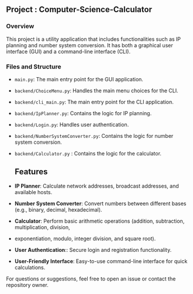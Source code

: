 ## Project : Computer-Science-Calculator

### Overview
This project is a utility application that includes functionalities such as IP planning and number system conversion. It has both a graphical user interface (GUI) and a command-line interface (CLI).

### Files and Structure
- `main.py`: The main entry point for the GUI application.
- `backend/ChoiceMenu.py`: Handles the main menu choices for the CLI.
- `backend/cli_main.py`: The main entry point for the CLI application.
- `backend/IpPlanner.py`: Contains the logic for IP planning.
- `backend/Login.py`: Handles user authentication.
- `backend/NumberSystemConverter.py`: Contains the logic for number system conversion.
- `backend/Calculator.py` : Contains the logic for the calculator.
  ## Features

- **IP Planner**: Calculate network addresses, broadcast addresses, and available hosts.
- **Number System Converter**: Convert numbers between different bases (e.g., binary, decimal, hexadecimal).
- **Calculator**: Perform basic arithmetic operations (addition, subtraction, multiplication, division,
- exponentiation, modulo, integer division, and square root).
- **User Authentication**:: Secure login and registration functionality.
- **User-Friendly Interface**: Easy-to-use command-line interface for quick calculations.

For questions or suggestions, feel free to open an issue or contact the repository owner.
